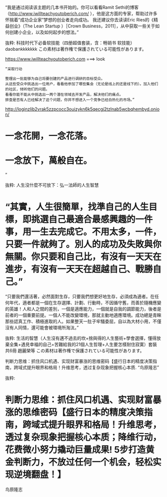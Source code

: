 “我是通过阅读该主题的几本书开始的。你可以看看Ramit Sethi的博客（http://www.iwillteachyoutoberich.com/
 ），他是这方面的专家，帮助过许多怀揣着“成功企业家”梦想的创业者走向成功。
我还建议你去读读Eric Ries的《精益创业》（The Lean Startup
 ）［Crown Business，2011］，从中获取一些关于如何创建小企业，以及如何起步的想法。”

抜粋:
科技时代下必备软技能（四册超值套装，含：畅销书 软技能）
daobankkkkkkk
この素材は著作権で保護されている可能性があります。

https://www.iwillteachyoutoberich.com  ===> look

```
“采取行动

整理出一批能够为自己将要创建的产品进行调研的目标受众。
从这些受众中挑选出一位用户，看看他参加了哪些集会（无论是线上的还是线下的）。加入他们的社区，倾听他们的问题。
看看你能不能从中挑选出一两个潜在领域去开发产品，解决他们的痛点。
排查是否有人已经解决了这个问题，你并不想进入一个竞争已经白热化的市场。”
```



http://loginzlib2vrak5zzpcocc3ouizykn6k5qecgj2tzlnab5wcbqhembyd.onion/


# 一念花開，一念花落。
# 一念放下，萬般自在。
”

抜粋:
人生沒什麼不可放下：弘一法師的人生智慧

# “其實，人生很簡單，找準自己的人生目標，即挑選自己最適合最感興趣的一件事，用一生去完成它。不用太多，一件，只要一件就夠了。別人的成功及失敗與你無關。你只要和自己比，有沒有一天天在進步，有沒有一天天在超越自己、戰勝自己。”

“只要我們還活著，必然面對生存，只要我們想更好地生存，必須成為適者。在任何年代，適者都是一個在生存選擇、計劃、行動時，不因循守舊，而善於隨機應變的英雄！人和人之間的差別，一個是適應能力，一個就是自我的調節能力，後者是前者的一個重要前提。一個人不能改變環境，那就主動地適應環境。成功總是青睞那些認真工作、積極進取的人。如果整天一肚子牢騷委屈，自以為大材小用，不僅沒有人同情，還可能會被環境所淘汰。”

抜粋:
生活的智慧（人生沒有邁不過去的坎+捨與得的人生藝術+學會選擇，懂得放棄全集+遇見幸福的自己+苦難給我的21個人生哲理+人生要怎樣耐住寂寞）套裝共6冊
趙麗榮等
この素材は著作権で保護されている可能性があります。


判断力思维：抓住风口机遇、实现财富暴涨的思维密码【盛行日本的精度决策指南，跨域式提升眼界和格局！升维思考，透过复杂现象把握核心本质.
“鸟原隆志”

抜粋:
# 判断力思维：抓住风口机遇、实现财富暴涨的思维密码【盛行日本的精度决策指南，跨域式提升眼界和格局！升维思考，透过复杂现象把握核心本质；降维行动，花费微小努力撬动巨量成果! 5步打造黄金判断力，不放过任何一个机会，轻松实现逆境翻盘！】
鸟原隆志
